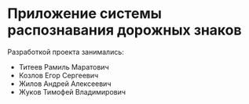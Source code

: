 # Приложение системы распознавания дорожных знаков

Разработкой проекта занимались: 
- Титеев Рамиль Маратович
- Козлов Егор Сергеевич
- Жилов Андрей Алексеевич
- Жуков Тимофей Владимирович
